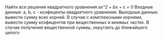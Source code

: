 Найти все решения квадратного уравнения a*x^2 + b*x + c = 0
Входные данные: a, b, c - коэфиценты квадратного уравнения.
Выходные данные: вывести сумму всех корней. В случае с комплексными корнями, вывести сумму коэфицентов при вещественных и мнимых частях.
В случае получения вещественной суммы, округлить до ближайшего целого